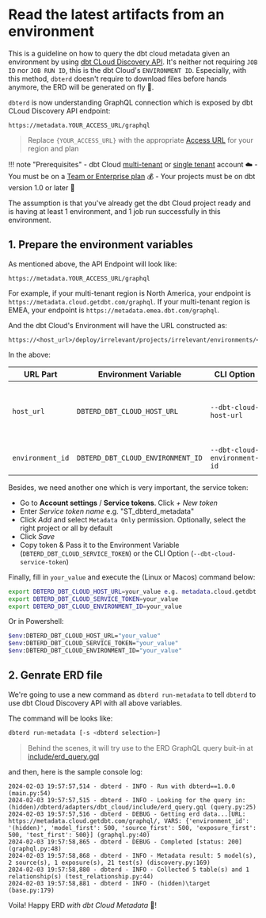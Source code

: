 # Read the latest artifacts from an environment

This is a guideline on how to query the dbt cloud metadata given an environment by using [dbt CLoud Discovery API](https://docs.getdbt.com/docs/dbt-cloud-apis/discovery-api). It's neither not requiring `JOB ID` nor `JOB RUN ID`, this is the dbt Cloud's `ENVIRONMENT ID`. Especially, with this method, `dbterd` doesn't require to download files before hands anymore, the ERD will be generated on fly 🚀.

`dbterd` is now understanding GraphQL connection which is exposed by dbt CLoud Discovery API endpoint:

```log
https://metadata.YOUR_ACCESS_URL/graphql
```

> Replace `{YOUR_ACCESS_URL}` with the appropriate [Access URL](https://docs.getdbt.com/docs/cloud/about-cloud/regions-ip-addresses) for your region and plan

!!! note "Prerequisites"
    - dbt Cloud [multi-tenant](https://docs.getdbt.com/docs/cloud/about-cloud/tenancy#multi-tenant) or [single tenant](https://docs.getdbt.com/docs/cloud/about-cloud/tenancy#single-tenant) account ☁️
    - You must be on a [Team or Enterprise plan](https://www.getdbt.com/pricing/) 💰
    - Your projects must be on dbt version 1.0 or later 🏃

The assumption is that you've already get the dbt Cloud project ready and is having at least 1 environment, and 1 job run successfully in this environment.

## 1. Prepare the environment variables

As mentioned above, the API Endpoint will look like:

```log
https://metadata.YOUR_ACCESS_URL/graphql
```

For example, if your multi-tenant region is North America, your endpoint is `https://metadata.cloud.getdbt.com/graphql`. If your multi-tenant region is EMEA, your endpoint is `https://metadata.emea.dbt.com/graphql`.

And the dbt Cloud's Environment will have the URL constructed as:

```log
https://<host_url>/deploy/irrelevant/projects/irrelevant/environments/<environment_id>
```

In the above:

| URL Part          | Environment Variable            | CLI Option                | Description                                                               |
|-------------------|---------------------------------|---------------------------|---------------------------------------------------------------------------|
| `host_url`        | `DBTERD_DBT_CLOUD_HOST_URL` | `--dbt-cloud-host-url` | Host URL (also known as [Access URL](https://docs.getdbt.com/docs/cloud/about-cloud/regions-ip-addresses)) with prefix of `metadata.` |
| `environment_id`  | `DBTERD_DBT_CLOUD_ENVIRONMENT_ID` | `--dbt-cloud-environment-id` | dbt Cloud environment ID |

Besides, we need another one which is very important, the service token:

- Go to **Account settings** / **Service tokens**. Click _+ New token_
- Enter _Service token name_ e.g. "ST_dbterd_metadata"
- Click _Add_ and select `Metadata Only` permission. Optionally, select the right project or all by default
- Click _Save_
- Copy token & Pass it to the Environment Variable (`DBTERD_DBT_CLOUD_SERVICE_TOKEN`) or the CLI Option (`--dbt-cloud-service-token`)

Finally, fill in `your_value` and execute the (Linux or Macos) command below:

```bash
export DBTERD_DBT_CLOUD_HOST_URL=your_value e.g. metadata.cloud.getdbt.com
export DBTERD_DBT_CLOUD_SERVICE_TOKEN=your_value
export DBTERD_DBT_CLOUD_ENVIRONMENT_ID=your_value
```

Or in Powershell:

```bash
$env:DBTERD_DBT_CLOUD_HOST_URL="your_value"
$env:DBTERD_DBT_CLOUD_SERVICE_TOKEN="your_value"
$env:DBTERD_DBT_CLOUD_ENVIRONMENT_ID="your_value"
```

## 2. Genrate ERD file

We're going to use a new command as `dbterd run-metadata` to tell `dbterd` to use dbt Cloud Discovery API with all above variables.

The command will be looks like:

```bash
dbterd run-metadata [-s <dbterd selection>]
```

> Behind the scenes, it will try use to the ERD GraphQL query buit-in at [include/erd_query.gql](https://github.com/datnguye/dbterd/tree/main/dbterd/adapters/dbt_cloud/include/erd_query.gql)

and then, here is the sample console log:

```log
2024-02-03 19:57:57,514 - dbterd - INFO - Run with dbterd==1.0.0 (main.py:54)
2024-02-03 19:57:57,515 - dbterd - INFO - Looking for the query in: (hidden)/dbterd/adapters/dbt_cloud/include/erd_query.gql (query.py:25)
2024-02-03 19:57:57,516 - dbterd - DEBUG - Getting erd data...[URL: https://metadata.cloud.getdbt.com/graphql/, VARS: {'environment_id': '(hidden)', 'model_first': 500, 'source_first': 500, 'exposure_first': 500, 'test_first': 500}] (graphql.py:40)
2024-02-03 19:57:58,865 - dbterd - DEBUG - Completed [status: 200] (graphql.py:48)
2024-02-03 19:57:58,868 - dbterd - INFO - Metadata result: 5 model(s), 2 source(s), 1 exposure(s), 21 test(s) (discovery.py:169)
2024-02-03 19:57:58,880 - dbterd - INFO - Collected 5 table(s) and 1 relationship(s) (test_relationship.py:44)
2024-02-03 19:57:58,881 - dbterd - INFO - (hidden)\target (base.py:179)
```


Voila! Happy ERD _with dbt Cloud Metadata_ 🎉!
